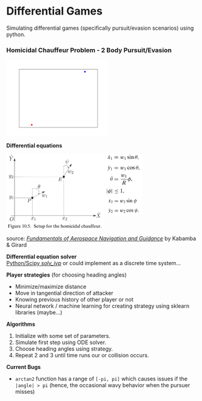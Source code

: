 # Differential Games

Simulating differential games (specifically pursuit/evasion scenarios) using python.

### Homicidal Chauffeur Problem - 2 Body Pursuit/Evasion

<img src="./figures/homicidal_chauffeur/homChauffeur.gif" height=200/>

**Differential equations**
<div style="display:flex;flex-direction:row">
<img src="./figures/homicidal_chauffeur/system.png" height=200/>
<div style="display:flex;flex-direction:column"><img src="./figures/homicidal_chauffeur/driver.png" width=100/>
<img src="./figures/homicidal_chauffeur/pedestrian.png" width=100/> </div>
</div>

source: _[Fundamentals of Aerospace Navigation and Guidance](https://www.cambridge.org/core/books/fundamentals-of-aerospace-navigation-and-guidance/introduction-to-differential-games/60EE260EF7F997C3A7E1E97C6FCD8BB1)_ by Kabamba & Girard

**Differential equation solver**  
[Python/Scipy _solv_ivp_](https://docs.scipy.org/doc/scipy/reference/generated/scipy.integrate.solve_ivp.html#scipy.integrate.solve_ivp)
or could implement as a discrete time system...

**Player strategies** (for choosing heading angles)
- Minimize/maximize distance
- Move in tangential direction of attacker
- Knowing previous history of other player or not
- Neural network / machine learning for creating strategy using sklearn libraries (maybe...)

**Algorithms**
1. Initialize with some set of parameters.
2. Simulate first step using ODE solver.
3. Choose heading angles using strategy.
4. Repeat 2 and 3 until time runs our or collision occurs.

**Current Bugs**
- `arctan2` function has a range of `[-pi, pi]` which causes issues if the `|angle| > pi` (hence, the occasional wavy behavior when the pursuer misses)
